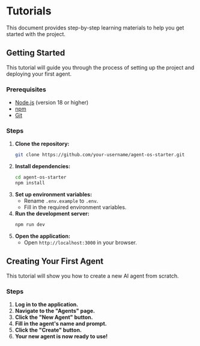 # Tutorials

This document provides step-by-step learning materials to help you get started with the project.

## Getting Started
This tutorial will guide you through the process of setting up the project and deploying your first agent.

### Prerequisites
- [Node.js](https://nodejs.org/) (version 18 or higher)
- [npm](https://www.npmjs.com/)
- [Git](https://git-scm.com/)

### Steps
1.  **Clone the repository:**
    ```bash
    git clone https://github.com/your-username/agent-os-starter.git
    ```
2.  **Install dependencies:**
    ```bash
    cd agent-os-starter
    npm install
    ```
3.  **Set up environment variables:**
    - Rename `.env.example` to `.env`.
    - Fill in the required environment variables.
4.  **Run the development server:**
    ```bash
    npm run dev
    ```
5.  **Open the application:**
    - Open `http://localhost:3000` in your browser.

## Creating Your First Agent
This tutorial will show you how to create a new AI agent from scratch.

### Steps
1.  **Log in to the application.**
2.  **Navigate to the "Agents" page.**
3.  **Click the "New Agent" button.**
4.  **Fill in the agent's name and prompt.**
5.  **Click the "Create" button.**
6.  **Your new agent is now ready to use!**
